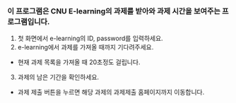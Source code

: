 ### 이 프로그램은 CNU E-learning의 과제를 받아와 과제 시간을 보여주는 프로그램입니다.

1. 첫 화면에서 e-learning의 ID, password를 입력하세요.
2. e-learning에서 과제를 가져올 때까지 기다려주세요.
-  현재 과제 목록을 가져올 때 20초정도 걸립니다.
3. 과제의 남은 기간을 확인하세요.

+ 과제 제출 버튼을 누르면 해당 과제의 과제제출 홈페이지까지 이동합니다. 

